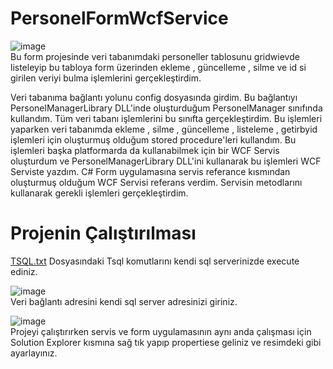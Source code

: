 # PersonelFormWcfService
![image](https://user-images.githubusercontent.com/96024765/184867752-163b7a52-f4b9-4f51-908e-ea77c1cc2607.png)                                   
Bu form projesinde veri tabanımdaki personeller tablosunu gridwievde listeleyip bu tabloya form üzerinden ekleme , güncelleme , silme ve id si girilen veriyi bulma 
işlemlerini gerçekleştirdim.

Veri tabanıma bağlantı yolunu config dosyasında girdim. Bu bağlantıyı PersonelManagerLibrary DLL'inde oluşturduğum PersonelManager sınıfında kullandım. Tüm veri tabanı 
işlemlerini bu sınıfta gerçekleştirdim. Bu işlemleri yaparken veri tabanımda ekleme , silme , güncelleme , listeleme , getirbyid işlemleri için  oluşturmuş olduğum stored
procedure'leri kullandım. Bu işlemleri başka platformarda da kullanabilmek için bir WCF Servis oluşturdum ve PersonelManagerLibrary DLL'ini kullanarak bu işlemleri WCF
Serviste yazdım. C# Form uygulamasına servis referance kısmından oluşturmuş olduğum WCF Servisi referans verdim. Servisin metodlarını kullanarak gerekli işlemleri 
gerçekleştirdim.


# Projenin Çalıştırılması

[TSQL.txt](https://github.com/ziyacanyldz/PersonelFormWcfService/files/9350547/TSQL.txt) Dosyasındaki Tsql komutlarını kendi sql serverinizde execute ediniz.

![image](https://user-images.githubusercontent.com/96024765/184870697-eaec5da4-d483-45fc-8d83-56fb3aa632ce.png)        
Veri bağlantı adresini kendi sql server adresinizi giriniz. 

![image](https://user-images.githubusercontent.com/96024765/184871207-d85e4db1-4e03-4626-a685-3f13cdd4704f.png)      
Projeyi çalıştırırken servis ve form uygulamasının aynı anda çalışması için Solution Explorer kısmına sağ tık yapıp propertiese geliniz ve resimdeki gibi ayarlayınız.

